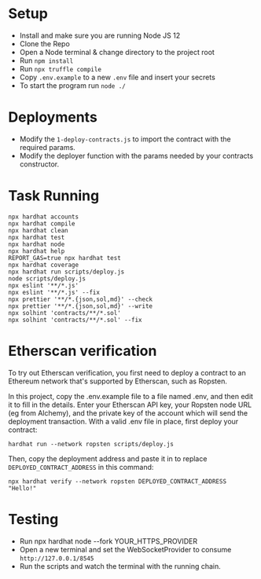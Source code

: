 
# Setup

- Install and make sure you are running Node JS 12
- Clone the Repo
- Open a Node terminal & change directory to the project root
- Run `npm install`
- Run `npx truffle compile`
- Copy `.env.example` to a new `.env` file and insert your secrets
- To start the program run `node ./`


# Deployments

- Modify the `1-deploy-contracts.js` to import the contract with the required params.
- Modify the deployer function with the params needed by your contracts constructor.

# Task Running

```shell
npx hardhat accounts
npx hardhat compile
npx hardhat clean
npx hardhat test
npx hardhat node
npx hardhat help
REPORT_GAS=true npx hardhat test
npx hardhat coverage
npx hardhat run scripts/deploy.js
node scripts/deploy.js
npx eslint '**/*.js'
npx eslint '**/*.js' --fix
npx prettier '**/*.{json,sol,md}' --check
npx prettier '**/*.{json,sol,md}' --write
npx solhint 'contracts/**/*.sol'
npx solhint 'contracts/**/*.sol' --fix
```

# Etherscan verification

To try out Etherscan verification, you first need to deploy a contract to an Ethereum network that's supported by Etherscan, such as Ropsten.

In this project, copy the .env.example file to a file named .env, and then edit it to fill in the details. Enter your Etherscan API key, your Ropsten node URL (eg from Alchemy), and the private key of the account which will send the deployment transaction. With a valid .env file in place, first deploy your contract:

```shell
hardhat run --network ropsten scripts/deploy.js
```

Then, copy the deployment address and paste it in to replace `DEPLOYED_CONTRACT_ADDRESS` in this command:

```shell
npx hardhat verify --network ropsten DEPLOYED_CONTRACT_ADDRESS "Hello!"
```
# Testing

- Run npx hardhat node --fork YOUR_HTTPS_PROVIDER
- Open a new terminal and set the WebSocketProvider to consume `http://127.0.0.1/8545`
- Run the scripts and watch the terminal with the running chain. 
